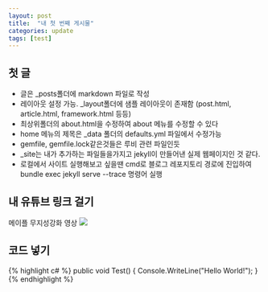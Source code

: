 ```yaml
---
layout: post
title:  "내 첫 번째 게시물"
categories: update
tags: [test]
---
```


## 첫 글
- 글은 _posts폴더에 markdown 파일로 작성
- 레이아웃 설정 가능. _layout폴더에 샘플 레이아웃이 존재함 (post.html, article.html, framework.html 등등)
- 최상위폴더의 about.html을 수정하여 about 메뉴를 수정할 수 있다
- home 메뉴의 제목은 _data 폴더의 defaults.yml 파일에서 수정가능
- gemfile, gemfile.lock같은것들은 루비 관련 파일인듯
- _site는 내가 추가하는 파일들을가지고 jekyll이 만들어낸 실제 웹페이지인 것 같다.
- 로컬에서 사이트 실행해보고 싶을땐 cmd로 블로그 레포지토리 경로에 진입하여 bundle exec jekyll serve --trace 명령어 실행

## 내 유튜브 링크 걸기
메이플 무지성강화 영상
![](//https://youtu.be/M7CACLkf8IA)

## 코드 넣기
{% highlight c# %}
public void Test()
{
	Console.WriteLine("Hello World!");
}
{% endhighlight %}
